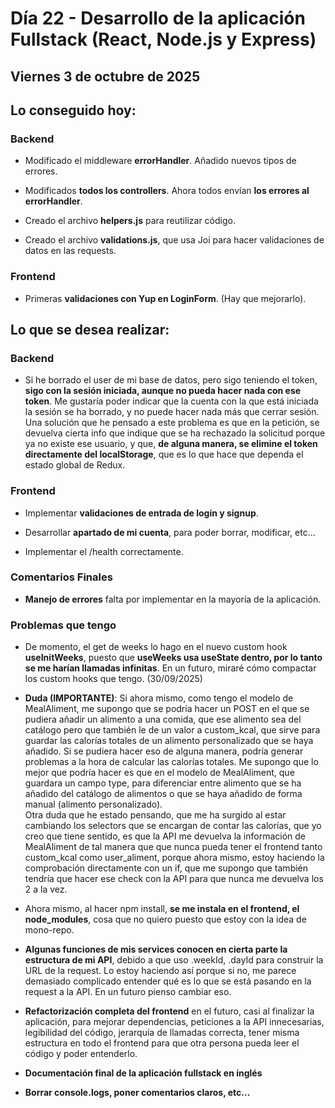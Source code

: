 # Día 22 - Desarrollo de la aplicación Fullstack (React, Node.js y Express)

## Viernes 3 de octubre de 2025

## Lo conseguido hoy:

### Backend

- Modificado el middleware **errorHandler**. Añadido nuevos tipos de errores.

- Modificados **todos los controllers**. Ahora todos envían **los errores al errorHandler**.

- Creado el archivo **helpers.js** para reutilizar código.

- Creado el archivo **validations.js**, que usa Joi para hacer validaciones de datos en las requests.

### Frontend

- Primeras **validaciones con Yup en LoginForm**. (Hay que mejorarlo).

## Lo que se desea realizar:

### Backend

- Si he borrado el user de mi base de datos, pero sigo teniendo el token, **sigo con la sesión iniciada, aunque no pueda hacer nada con ese token**. Me gustaría poder indicar que la cuenta con la que está iniciada la sesión se ha borrado, y no puede hacer nada más que cerrar sesión. Una solución que he pensado a este problema es que en la petición, se devuelva cierta info que indique que se ha rechazado la solicitud porque ya no existe ese usuario, y que, **de alguna manera, se elimine el token directamente del localStorage**, que es lo que hace que dependa el estado global de Redux.

### Frontend

- Implementar **validaciones de entrada de login y signup**.

- Desarrollar **apartado de mi cuenta**, para poder borrar, modificar, etc...

- Implementar el /health correctamente.

### Comentarios Finales

- **Manejo de errores** falta por implementar en la mayoría de la aplicación.

### Problemas que tengo

- De momento, el get de weeks lo hago en el nuevo custom hook **useInitWeeks**, puesto que **useWeeks usa useState dentro, por lo tanto se me harían llamadas infinitas**. En un futuro, miraré cómo compactar los custom hooks que tengo. (30/09/2025)

- **Duda (IMPORTANTE)**: Si ahora mismo, como tengo el modelo de MealAliment, me supongo que se podría hacer un POST en el que se pudiera añadir un alimento a una comida, que ese alimento sea del catálogo pero que también le de un valor a custom_kcal, que sirve para guardar las calorías totales de un alimento personalizado que se haya añadido. Si se pudiera hacer eso de alguna manera, podría generar problemas a la hora de calcular las calorías totales. Me supongo que lo mejor que podría hacer es que en el modelo de MealAliment, que guardara un campo type, para diferenciar entre alimento que se ha añadido del catálogo de alimentos o que se haya añadido de forma manual (alimento personalizado).<br> Otra duda que he estado pensando, que me ha surgido al estar cambiando los selectors que se encargan de contar las calorías, que yo creo que tiene sentido, es que la API me devuelva la información de MealAliment de tal manera que que nunca pueda tener el frontend tanto custom_kcal como user_aliment, porque ahora mismo, estoy haciendo la comprobación directamente con un if, que me supongo que también tendría que hacer ese check con la API para que nunca me devuelva los 2 a la vez.

- Ahora mismo, al hacer npm install, **se me instala en el frontend, el node_modules**, cosa que no quiero puesto que estoy con la idea de mono-repo.

- **Algunas funciones de mis services conocen en cierta parte la estructura de mi API**, debido a que uso .weekId, .dayId para construir la URL de la request. Lo estoy haciendo así porque si no, me parece demasiado complicado entender qué es lo que se está pasando en la request a la API. En un futuro pienso cambiar eso.

- **Refactorización completa del frontend** en el futuro, casi al finalizar la aplicación, para mejorar dependencias, peticiones a la API innecesarias, legibilidad del código, jerarquía de llamadas correcta, tener misma estructura en todo el frontend para que otra persona pueda leer el código y poder entenderlo.

- **Documentación final de la aplicación fullstack en inglés**

- **Borrar console.logs, poner comentarios claros, etc...**

